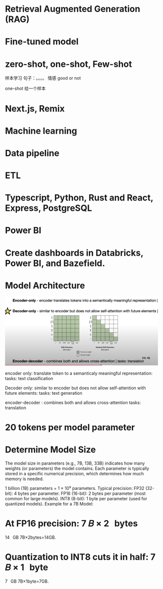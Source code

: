 # Retrieval Augmented Generation (RAG)


# Fine-tuned model


# zero-shot, one-shot, Few-shot
样本学习
句子：。。。。
情感 good or not

one-shot 给一个样本


# Next.js, Remix


# Machine learning 

# Data pipeline

# ETL


# Typescript, Python, Rust and React, Express, PostgreSQL 


# Power BI


# Create dashboards in Databricks, Power BI, and Bazefield.


# Model Architecture


![alt text](image-4.png)


encoder only: translate token to a semanticaly meaningful representation: tasks: text classification

Decoder only: similar to encoder but does not allow self-attention with future elements: tasks: text generation

encoder-decoder : combines both and allows cross-attention tasks: translation


# 20 tokens per model parameter



# Determine Model Size


The model size in parameters (e.g., 7B, 13B, 33B) indicates how many weights (or parameters) the model contains. Each parameter is typically stored in a specific numerical precision, which determines how much memory is needed.

1 billion (1B) parameters = 1 × 10⁹ parameters.
Typical precision:
FP32 (32-bit): 4 bytes per parameter.
FP16 (16-bit): 2 bytes per parameter (most common for large models).
INT8 (8-bit): 1 byte per parameter (used for quantized models).
Example for a 7B Model:


At FP16 precision: 
7
𝐵
×
2
 
bytes
=
14
 
GB
7B×2bytes=14GB.


Quantization to INT8 cuts it in half: 
7
𝐵
×
1
 
byte
=
7
 
GB
7B×1byte=7GB.